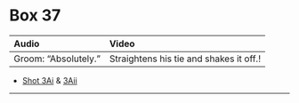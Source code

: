# Box 37

| Audio | Video |
|:---|:---|
| Groom: “Absolutely.” | Straightens his tie and shakes it off.! |

* [Shot 3Ai](3Ai.md) & [3Aii](3Aii.md)

- - - - -